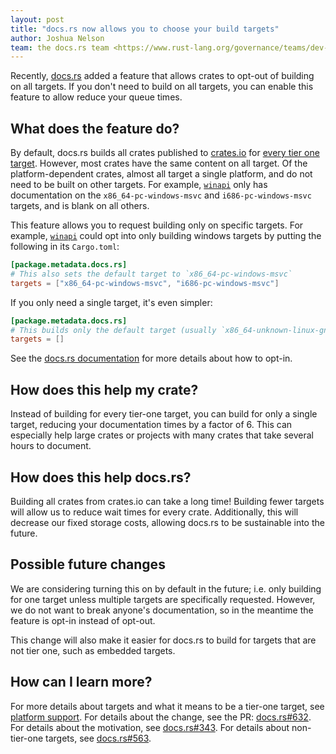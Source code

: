 ```yaml
---
layout: post
title: "docs.rs now allows you to choose your build targets"
author: Joshua Nelson
team: the docs.rs team <https://www.rust-lang.org/governance/teams/dev-tools#docs-rs>
---
```


Recently, [docs.rs] added a feature that allows crates to opt-out of building on all targets.
If you don't need to build on all targets, you can enable this feature to allow reduce your queue times.

## What does the feature do?

By default, docs.rs builds all crates published to [crates.io] for [every tier one target][metadata].
However, most crates have the same content on all target.
Of the platform-dependent crates, almost all target a single platform,
and do not need to be built on other targets.
For example, [`winapi`] only has documentation on the `x86_64-pc-windows-msvc`
and `i686-pc-windows-msvc` targets, and is blank on all others.

This feature allows you to request building only on specific targets.
For example, [`winapi`] could opt into only building windows targets
by putting the following in its `Cargo.toml`:

```toml
[package.metadata.docs.rs]
# This also sets the default target to `x86_64-pc-windows-msvc`
targets = ["x86_64-pc-windows-msvc", "i686-pc-windows-msvc"]
```

If you only need a single target, it's even simpler:

```toml
[package.metadata.docs.rs]
# This builds only the default target (usually `x86_64-unknown-linux-gnu`)
targets = []
```

See the [docs.rs documentation][metadata] for more details about how to opt-in.

## How does this help my crate?

Instead of building for every tier-one target, you can build for only a single target,
reducing your documentation times by a factor of 6.
This can especially help large crates or projects with many crates
that take several hours to document.

## How does this help docs.rs?

Building all crates from crates.io can take a long time!
Building fewer targets will allow us to reduce wait times for every crate.
Additionally, this will decrease our fixed storage costs, allowing docs.rs to be sustainable into the future.

## Possible future changes

We are considering turning this on by default in the future;
i.e. only building for one target unless multiple targets are specifically requested.
However, we do not want to break anyone's documentation, so in the meantime the feature is opt-in instead of opt-out.

This change will also make it easier for docs.rs to build
for targets that are not tier one, such as embedded targets.

## How can I learn more?

For more details about targets and what it means to be a tier-one target, see [platform support].
For details about the change, see the PR: [docs.rs#632].
For details about the motivation, see [docs.rs#343].
For details about non-tier-one targets, see [docs.rs#563].

[docs.rs]: https://docs.rs/
[crates.io]: https://crates.io/
[platform support]: https://forge.rust-lang.org/release/platform-support.html
[metadata]: https://docs.rs/about#metadata
[`winapi`]: https://docs.rs/winapi/
[docs.rs#343]: https://github.com/rust-lang/docs.rs/issues/343
[docs.rs#563]: https://github.com/rust-lang/docs.rs/issues/563#issuecomment-573321498
[docs.rs#632]: https://github.com/rust-lang/docs.rs/pull/632
